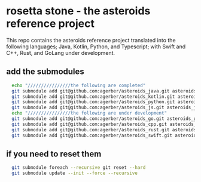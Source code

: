 
# rosetta stone - the asteroids reference project
This repo contains the asteroids reference project translated into the following languages; Java, Kotlin, Python, and 
Typescript; with Swift and C++, Rust, and GoLang under development. 

## add the submodules
```bash
  echo "////////////////the following are completed"
  git submodule add git@github.com:agerber/asteroids_java.git asteroids_java
  git submodule add git@github.com:agerber/asteroids_kotlin.git asteroids_kotlin
  git submodule add git@github.com:agerber/asteroids_python.git asteroids_python
  git submodule add git@github.com:agerber/asteroids_js.git asteroids_js
  echo "////////////////the following are under development"
  git submodule add git@github.com:agerber/asteroids_go.git asteroids_go
  git submodule add git@github.com:agerber/asteroids_cpp.git asteroids_cpp
  git submodule add git@github.com:agerber/asteroids_rust.git asteroids_rust
  git submodule add git@github.com:agerber/asteroids_swift.git asteroids_swift

```

## if you need to reset them
```bash
  git submodule foreach --recursive git reset --hard
  git submodule update --init --force --recursive
```
